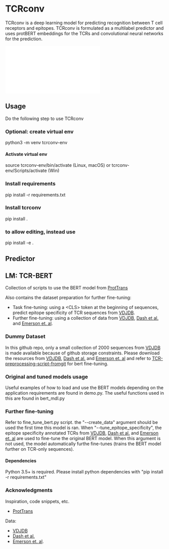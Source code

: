 # TCRconv
TCRconv is a deep learning model for predicting recognition between T cell receptors and epitopes. TCRconv is formulated as a multilabel predictor and uses protBERT embeddings for the TCRs and convolutional neural networks for the prediction.

![TCRconv pipeline](TCRconv_pipeline.pdf)

## Usage
Do the following step to use TCRconv

### Optional: create virtual env
python3 -m venv tcrconv-env
#### Activate virtual env
source tcrconv-env/bin/activate (Linux, macOS) or tcrconv-env/Scripts/activate (Win)

### Install requirements
pip install -r requirements.txt

### Install tcrconv
pip install .

### to allow editing, instead use
pip install -e .


## Predictor



## LM: TCR-BERT

Collection of scripts to use the BERT model from  [ProtTrans](https://github.com/agemagician/ProtTrans)

Also contains the dataset preparation for further fine-tuning:
* Task fine-tuning: using a \<CLS\> token at the beginning of sequences, predict epitope specificity of TCR sequences from [VDJDB](https://vdjdb.cdr3.net/).
* Further fine-tuning: using a collection of data from [VDJDB](https://vdjdb.cdr3.net/), [Dash et al.](https://www.nature.com/articles/nature22383) and [Emerson et. al](https://www.nature.com/articles/ng.3822).

### Dummy Dataset

In this github repo, only a small collection of 2000 sequences from [VDJDB](https://vdjdb.cdr3.net/) is made available because of github storage constraints. Please download the resources from [VDJDB](https://vdjdb.cdr3.net/), [Dash et al.](https://www.nature.com/articles/nature22383) and [Emerson et. al](https://www.nature.com/articles/ng.3822) and refer to [TCR-preprocessing-script-fromgit]() for bert fine-tuning.


### Original and tuned models usage

Useful examples of how to load and use the BERT models depending on the application requirements are found in demo.py. The useful functions used in this are found in bert_mdl.py

### Further fine-tuning

Refer to fine_tune_bert.py script. the "--create_data" argument should be used the first time this model is ran. When "--tune_epitope_specificity", the epitope specificity annotated TCRs from [VDJDB](https://vdjdb.cdr3.net/), [Dash et al.](https://www.nature.com/articles/nature22383) and [Emerson et. al](https://www.nature.com/articles/ng.3822) are used to fine-tune the original BERT model. When this argument is not used, the model automatically furthe fine-tunes (trains the BERT model further on TCR-only sequences).

#### Dependencies

Python 3.5+ is required.
Please install python dependencies with "pip install -r requirements.txt"

### Acknowledgments

Inspiration, code snippets, etc.
* [ProtTrans](https://github.com/agemagician/ProtTrans)

Data:
* [VDJDB](https://vdjdb.cdr3.net/)
* [Dash et al.](https://www.nature.com/articles/nature22383) 
* [Emerson et. al](https://www.nature.com/articles/ng.3822).
